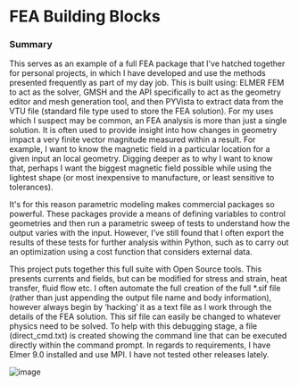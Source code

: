 # FEA Building Blocks
 
### Summary
This serves as an example of a full FEA package that I've hatched together for personal projects, in which I have developed and use the methods presented frequently as part of my day job. This is built using: ELMER FEM to act as the solver, GMSH and the API specifically to act as the geometry editor and mesh generation tool, and then PYVista to extract data from the VTU file (standard file type used to store the FEA solution). For my uses which I suspect may be common, an FEA analysis is more than just a single solution. It is often used to provide insight into how changes in geometry impact a very finite vector magnitude measured within a result. For example, I want to know the magnetic field in a particular location for a given input an local geometry. Digging deeper as to why I want to know that, perhaps I want the biggest magnetic field possible while using the lightest shape (or most inexpensive to manufacture, or least sensitive to tolerances). 

It's for this reason parametric modeling makes commercial packages so powerful. These packages provide a means of defining variables to control geometries and then run a parametric sweep of tests to understand how the output varies with the input. However, I’ve still found that I often export the results of these tests for further analysis within Python, such as to carry out an optimization using a cost function that considers external data. 

This project puts together this full suite with Open Source tools. This presents currents and fields, but can be modified for stress and strain, heat transfer, fluid flow etc. I often automate the full creation of the full *.sif file (rather than just appending the output file name and body information), however always begin by ‘hacking’ it as a text file as I work through the details of the FEA solution. This sif file can easily be changed to whatever physics need to be solved. To help with this debugging stage, a file (direct_cmd.txt) is created showing the command line that can be executed directly within the command prompt. 
In regards to requirements, I have Elmer 9.0 installed and use MPI. I have not tested other releases lately. 

![image](https://user-images.githubusercontent.com/73919562/169894493-d8f4c04e-4328-447f-92d2-e75fbe337ba1.png)
